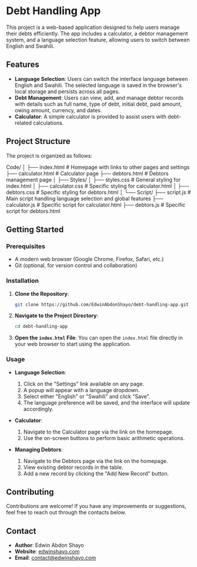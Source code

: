 # Debt Handling App

This project is a web-based application designed to help users manage their debts efficiently. The app includes a calculator, a debtor management system, and a language selection feature, allowing users to switch between English and Swahili.

## Features

- **Language Selection**: Users can switch the interface language between English and Swahili. The selected language is saved in the browser's local storage and persists across all pages.
- **Debt Management**: Users can view, add, and manage debtor records with details such as full name, type of debt, initial debt, paid amount, owing amount, currency, and dates.
- **Calculator**: A simple calculator is provided to assist users with debt-related calculations.

## Project Structure

The project is organized as follows:

Code/
│
├── index.html # Homepage with links to other pages and settings
├── calculator.html # Calculator page
├── debtors.html # Debtors management page
│
├── Styles/
│ ├── styles.css # General styling for index.html
│ ├── calculator.css # Specific styling for calculator.html
│ ├── debtors.css # Specific styling for debtors.html
│
└── Script/
├── script.js # Main script handling language selection and global features
├── calculator.js # Specific script for calculator.html
├── debtors.js # Specific script for debtors.html


## Getting Started

### Prerequisites

- A modern web browser (Google Chrome, Firefox, Safari, etc.)
- Git (optional, for version control and collaboration)

### Installation

1. **Clone the Repository**:
    ```bash
    git clone https://github.com/EdwinAbdonShayo/debt-handling-app.git
    ```

2. **Navigate to the Project Directory**:
    ```bash
    cd debt-handling-app
    ```

3. **Open the `index.html` File**:
    You can open the `index.html` file directly in your web browser to start using the application.

### Usage

- **Language Selection**:
    1. Click on the "Settings" link available on any page.
    2. A popup will appear with a language dropdown.
    3. Select either "English" or "Swahili" and click "Save".
    4. The language preference will be saved, and the interface will update accordingly.

- **Calculator**:
    1. Navigate to the Calculator page via the link on the homepage.
    2. Use the on-screen buttons to perform basic arithmetic operations.

- **Managing Debtors**:
    1. Navigate to the Debtors page via the link on the homepage.
    2. View existing debtor records in the table.
    3. Add a new record by clicking the "Add New Record" button.

## Contributing

Contributions are welcome! If you have any improvements or suggestions, feel free to reach out through the contacts below.

## Contact

- **Author**: Edwin Abdon Shayo
- **Website**: [edwinshayo.com](https://edwinshayo.com)
- **Email**: [contact@edwinshayo.com](mailto:contact@edwinshayo.com)

